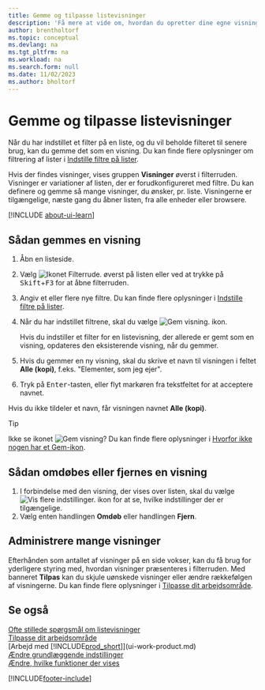 ```yaml
---
title: Gemme og tilpasse listevisninger
description: 'Få mere at vide om, hvordan du opretter dine egne visninger til filtrerede lister, og hvordan du gemmer, omdøber og styrer disse visninger.'
author: brentholtorf
ms.topic: conceptual
ms.devlang: na
ms.tgt_pltfrm: na
ms.workload: na
ms.search.form: null
ms.date: 11/02/2023
ms.author: bholtorf
---
```

# Gemme og tilpasse listevisninger

Når du har indstillet et filter på en liste, og du vil beholde filteret til senere brug, kan du gemme det som en visning. Du kan finde flere oplysninger om filtrering af lister i [Indstille filtre på lister](ui-enter-criteria-filters.md#setting-filters-on-lists).

Hvis der findes visninger, vises gruppen **Visninger** øverst i filterruden. Visninger er variationer af listen, der er forudkonfigureret med filtre. Du kan definere og gemme så mange visninger, du ønsker, pr. liste. Visningerne er tilgængelige, næste gang du åbner listen, fra alle enheder eller browsere.

[!INCLUDE [about-ui-learn](includes/about-ui-learn.md)]

## Sådan gemmes en visning

1. Åbn en listeside.
2. Vælg ![Ikonet Filterrude.](media/open-filter-pane-icon.png "Ikonet Filterrude") øverst på listen eller ved at trykke på <kbd>Skift</kbd>+<kbd>F3</kbd> for at åbne filterruden.
3. Angiv et eller flere nye filtre. Du kan finde flere oplysninger i [Indstille filtre på lister](ui-enter-criteria-filters.md#setting-filters-on-lists).
4. Når du har indstillet filtrene, skal du vælge ![Gem visning.](media/save_view_icon.png "Gem visning") ikon.

    Hvis du indstiller et filter for en listevisning, der allerede er gemt som en visning, opdateres den eksisterende visning, når du gemmer.
5. Hvis du gemmer en ny visning, skal du skrive et navn til visningen i feltet **Alle (kopi)**, f.eks. "Elementer, som jeg ejer".
6. Tryk på <kbd>Enter</kbd>-tasten, eller flyt markøren fra tekstfeltet for at acceptere navnet.

Hvis du ikke tildeler et navn, får visningen navnet **Alle (kopi)**.

> [!TIP]
> Ikke se ikonet ![Gem visning](media/save_view_icon.png "Gem visning")? Du kan finde flere oplysninger i [Hvorfor ikke nogen har et Gem-ikon](/dynamics365/business-central/ui-views-faq#save).

## Sådan omdøbes eller fjernes en visning

1. I forbindelse med den visning, der vises over listen, skal du vælge ![Vis flere indstillinger.](media/show-more-options-icon.png "Vis flere indstillinger") ikon for at se, hvilke indstillinger der er tilgængelige.
2. Vælg enten handlingen **Omdøb** eller handlingen **Fjern**.

## Administrere mange visninger

Efterhånden som antallet af visninger på en side vokser, kan du få brug for yderligere styring med, hvordan visninger præsenteres i filterruden. Med banneret **Tilpas** kan du skjule uønskede visninger eller ændre rækkefølgen af visningerne. Du kan finde flere oplysninger i [Tilpasse dit arbejdsområde](ui-personalization-user.md).

## Se også

[Ofte stillede spørgsmål om listevisninger](ui-views-faq.yml)  
[Tilpasse dit arbejdsområde](ui-personalization-user.md)    
[Arbejd med [!INCLUDE[prod_short](includes/prod_short.md)]](ui-work-product.md)    
[Ændre grundlæggende indstillinger](ui-change-basic-settings.md)  
[Ændre, hvilke funktioner der vises](ui-experiences.md)  


[!INCLUDE[footer-include](includes/footer-banner.md)]
